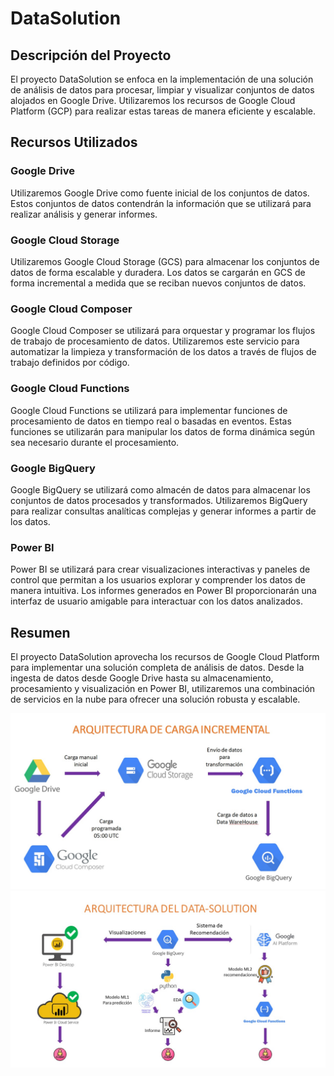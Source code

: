 # DataSolution

## Descripción del Proyecto

El proyecto DataSolution se enfoca en la implementación de una solución de análisis de datos para procesar, limpiar y visualizar conjuntos de datos alojados en Google Drive. Utilizaremos los recursos de Google Cloud Platform (GCP) para realizar estas tareas de manera eficiente y escalable.

## Recursos Utilizados

### Google Drive

Utilizaremos Google Drive como fuente inicial de los conjuntos de datos. Estos conjuntos de datos contendrán la información que se utilizará para realizar análisis y generar informes.

### Google Cloud Storage

Utilizaremos Google Cloud Storage (GCS) para almacenar los conjuntos de datos de forma escalable y duradera. Los datos se cargarán en GCS de forma incremental a medida que se reciban nuevos conjuntos de datos.

### Google Cloud Composer

Google Cloud Composer se utilizará para orquestar y programar los flujos de trabajo de procesamiento de datos. Utilizaremos este servicio para automatizar la limpieza y transformación de los datos a través de flujos de trabajo definidos por código.

### Google Cloud Functions

Google Cloud Functions se utilizará para implementar funciones de procesamiento de datos en tiempo real o basadas en eventos. Estas funciones se utilizarán para manipular los datos de forma dinámica según sea necesario durante el procesamiento.

### Google BigQuery

Google BigQuery se utilizará como almacén de datos para almacenar los conjuntos de datos procesados y transformados. Utilizaremos BigQuery para realizar consultas analíticas complejas y generar informes a partir de los datos.

### Power BI

Power BI se utilizará para crear visualizaciones interactivas y paneles de control que permitan a los usuarios explorar y comprender los datos de manera intuitiva. Los informes generados en Power BI proporcionarán una interfaz de usuario amigable para interactuar con los datos analizados.

## Resumen

El proyecto DataSolution aprovecha los recursos de Google Cloud Platform para implementar una solución completa de análisis de datos. Desde la ingesta de datos desde Google Drive hasta su almacenamiento, procesamiento y visualización en Power BI, utilizaremos una combinación de servicios en la nube para ofrecer una solución robusta y escalable.

 ![Texto alternativo](Imagenes\solution01.jpg)
 ![Texto alternativo](Imagenes\solution02.jpg)
